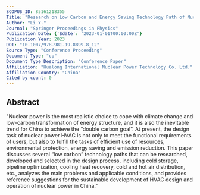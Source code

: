 ```yaml
---
SCOPUS_ID: 85161218355
Title: "Research on Low Carbon and Energy Saving Technology Path of Nuclear Power HVAC System"
Author: "Li Y."
Journal: "Springer Proceedings in Physics"
Publication Date: {'$date': '2023-01-01T00:00:00Z'}
Publication Year: 2023
DOI: "10.1007/978-981-19-8899-8_12"
Source Type: "Conference Proceeding"
Document Type: "cp"
Document Type Description: "Conference Paper"
Affiliation: "Hualong International Nuclear Power Technology Co. Ltd."
Affiliation Country: "China"
Cited by count: 0
---
```


## Abstract
"Nuclear power is the most realistic choice to cope with climate change and low-carbon transformation of energy structure, and it is also the inevitable trend for China to achieve the “double carbon goal”. At present, the design task of nuclear power HVAC is not only to meet the functional requirements of users, but also to fulfill the tasks of efficient use of resources, environmental protection, energy saving and emission reduction. This paper discusses several “low carbon” technology paths that can be researched, developed and selected in the design process, including cold storage, pipeline optimization, cooling heat recovery, cold and hot air distribution, etc., analyzes the main problems and applicable conditions, and provides reference suggestions for the sustainable development of HVAC design and operation of nuclear power in China."
